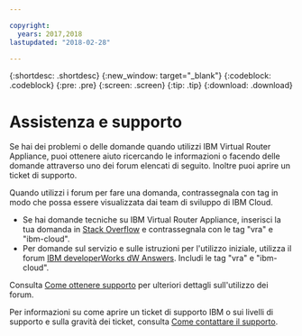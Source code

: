 ```yaml
---

copyright:
  years: 2017,2018
lastupdated: "2018-02-28"

---
```


{:shortdesc: .shortdesc}
{:new_window: target="_blank"}
{:codeblock: .codeblock}
{:pre: .pre}
{:screen: .screen}
{:tip: .tip}
{:download: .download}

# Assistenza e supporto

Se hai dei problemi o delle domande quando utilizzi IBM Virtual Router Appliance, puoi ottenere aiuto ricercando le informazioni o facendo delle domande attraverso uno dei forum elencati di seguito. Inoltre puoi aprire un ticket di supporto.

Quando utilizzi i forum per fare una domanda, contrassegnala con tag in modo che possa essere visualizzata dai team di sviluppo di IBM Cloud.

* Se hai domande tecniche su IBM Virtual Router Appliance, inserisci la tua domanda in [Stack Overflow](https://stackoverflow.com/search?q=vra+ibm-cloud) e contrassegnala con le tag "vra" e "ibm-cloud".
* Per domande sul servizio e sulle istruzioni per l'utilizzo iniziale, utilizza il forum  [IBM
developerWorks dW Answers](https://developer.ibm.com/answers/topics/vra.html?smartspace=ibm-cloud). Includi le tag "vra" e "ibm-cloud".

Consulta [Come ottenere supporto](https://console.bluemix.net/docs/support/index.html#getting-help) per ulteriori dettagli sull'utilizzo dei forum.

Per informazioni su come aprire un ticket di supporto IBM o sui livelli di supporto e sulla gravità dei ticket, consulta [Come contattare il supporto](https://console.bluemix.net/docs/support/index.html#contacting-support).
